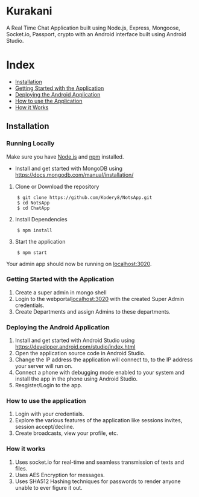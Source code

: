 # Kurakani
A Real Time Chat Application built using Node.js, Express, Mongoose, Socket.io, Passport, crypto with an Android interface built using Android Studio.

# Index
+ [Installation](#installation)
+ [Getting Started with the Application](#gswta)
+ [Deploying the Android Application](#dtaa)
+ [How to use the Application](#htuta)
+ [How it Works](#howitworks)




## Installation<a name="installation"></a>
### Running Locally
Make sure you have [Node.js](https://nodejs.org/) and [npm](https://www.npmjs.com/) installed.
+ Install and get started with MongoDB using https://docs.mongodb.com/manual/installation/
1. Clone or Download the repository
```
	$ git clone https://github.com/Kodery8/NotsApp.git
	$ cd NotsApp
	$ cd ChatApp
```
2. Install Dependencies
```
	$ npm install
```
3. Start the application
```
	$ npm start
```
Your admin app should now be running on [localhost:3020](http://localhost:3020/).



### Getting Started with the Application<a name="gswta"></a>
1. Create a super admin in mongo shell
2. Login to the webportal[localhost:3020](http://localhost:3020) with the created Super Admin credentials.
3. Create Departments and assign Admins to these departments.

### Deploying the Android Application<a name="dtaa"></a>
1. Install and get started with Android Studio using https://developer.android.com/studio/index.html
2. Open the application source code in Android Studio.
3. Change the IP address the application will connect to, to the IP address your server will run on.
4. Connect a phone with debugging mode enabled to your system and install the app in the phone using Android Studio.
5. Resgister/Login to the app.


### How to use the application<a name="htuta"></a>
1. Login with your credentials.
2. Explore the various features of the application like sessions invites, session accept/decline.
3. Create broadcasts, view your profile, etc.


### How it works<a name="howitworks"></a>
1. Uses socket.io for real-time and seamless transmission of texts and files.
2. Uses AES Encryption for messages.
3. Uses SHA512 Hashing techniques for passwords to render anyone unable to ever figure it out.
































